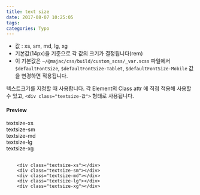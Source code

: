 ```yaml
---
title: text size
date: 2017-08-07 10:25:05
tags: 
categories: Typo
---
```


- 값 : xs, sm, md, lg, xg
- 기본값(14px)을 기준으로 각 값의 크기가 결정됩니다(rem)
- 이 기본값은 `~/@majac/css/build/custom_scss/_var.scss` 파일에서 `$defaultFontSize`, `$defaultFontSize-Tablet`, `$defaultFontSize-Mobile` 값을 변경하면 적용됩니다.

텍스트크기를 지정할 때 사용합니다. 각 Element의 Class attr 에 직접 적용해 사용할 수 있고,
`<div class="textsize-값">` 형태로 사용됩니다.

#### Preview

<div class="preview-box">
  <div class="textsize-xs">textsize-xs</div>
  <div class="textsize-sm">textsize-sm</div>
  <div class="textsize-md">textsize-md</div>
  <div class="textsize-lg">textsize-lg</div>
  <div class="textsize-xg">textsize-xg</div>
</div>

<pre>
  <code class="html">
    &lt;div class="textsize-xs"&gt;&lt;/div&gt;
    &lt;div class="textsize-sm"&gt;&lt;/div&gt;
    &lt;div class="textsize-md"&gt;&lt;/div&gt;
    &lt;div class="textsize-lg"&gt;&lt;/div&gt;
    &lt;div class="textsize-xg"&gt;&lt;/div&gt;
  </code>
</pre>